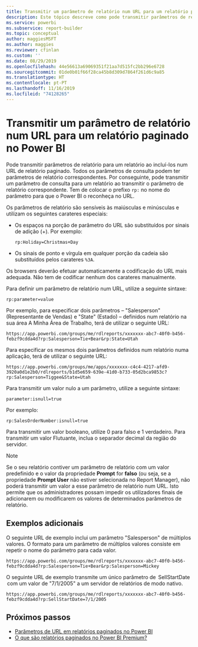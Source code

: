 ```yaml
---
title: Transmitir um parâmetro de relatório num URL para um relatório paginado – Power BI Report Builder
description: Este tópico descreve como pode transmitir parâmetros de relatório para um relatório ao incluí-los num URL de relatório paginado.
ms.service: powerbi
ms.subservice: report-builder
ms.topic: conceptual
author: maggiesMSFT
ms.author: maggies
ms.reviewer: cfinlan
ms.custom: ''
ms.date: 08/29/2019
ms.openlocfilehash: 44e56613a69069351f21aa7d515fc2bb296e6728
ms.sourcegitcommit: 01de0b01f66f28ca45b8d309d7864f261d6c9a85
ms.translationtype: HT
ms.contentlocale: pt-PT
ms.lasthandoff: 11/16/2019
ms.locfileid: "74128265"
---
```

# <a name="pass-a-report-parameter-in-a-url-for-a-paginated-report-in-power-bi"></a>Transmitir um parâmetro de relatório num URL para um relatório paginado no Power BI 

Pode transmitir parâmetros de relatório para um relatório ao incluí-los num URL de relatório paginado. Todos os parâmetros de consulta podem ter parâmetros de relatório correspondentes. Por conseguinte, pode transmitir um parâmetro de consulta para um relatório ao transmitir o parâmetro de relatório correspondente. Tem de colocar o prefixo `rp:` no nome do parâmetro para que o Power BI o reconheça no URL. 

Os parâmetros de relatório são sensíveis às maiúsculas e minúsculas e utilizam os seguintes carateres especiais: 

- Os espaços na porção de parâmetro do URL são substituídos por sinais de adição (+).  Por exemplo: 

    ```rp:Holiday=Christmas+Day```

- Os sinais de ponto e vírgula em qualquer porção da cadeia são substituídos pelos carateres `%3A`.

Os browsers deverão efetuar automaticamente a codificação do URL mais adequada. Não tem de codificar nenhum dos carateres manualmente. 

Para definir um parâmetro de relatório num URL, utilize a seguinte sintaxe: 

```
rp:parameter=value
```

Por exemplo, para especificar dois parâmetros – "Salesperson" (Representante de Vendas) e "State" (Estado) – definidos num relatório na sua área A Minha Área de Trabalho, terá de utilizar o seguinte URL: 

```
https://app.powerbi.com/groups/me/rdlreports/xxxxxxx-abc7-40f0-b456-febzf9cdda4d?rp:Salesperson=Tie+Bear&rp:State=Utah 
```

Para especificar os mesmos dois parâmetros definidos num relatório numa aplicação, terá de utilizar o seguinte URL: 

```
https://app.powerbi.com/groups/me/apps/xxxxxxx-c4c4-4217-afd9-3920a0d1e2b0/rdlreports/b1d5e659-639e-41d0-b733-05d2bca9853c?rp:Salesperson=Tiggee&State=Utah 
```

Para transmitir um valor nulo a um parâmetro, utilize a seguinte sintaxe: 

```
parameter:isnull=true
```

Por exemplo:

```
rp:SalesOrderNumber:isnull=true
```

Para transmitir um valor booleano, utilize 0 para falso e 1 verdadeiro. Para transmitir um valor Flutuante, inclua o separador decimal da região do servidor.

> [!NOTE]
> Se o seu relatório contiver um parâmetro de relatório com um valor predefinido e o valor da propriedade **Prompt** for **falso** (ou seja, se a propriedade **Prompt User** não estiver selecionada no Report Manager), não poderá transmitir um valor a esse parâmetro de relatório num URL. Isto permite que os administradores possam impedir os utilizadores finais de adicionarem ou modificarem os valores de determinados parâmetros de relatório.

## <a name="additional-examples"></a>Exemplos adicionais 

O seguinte URL de exemplo inclui um parâmetro "Salesperson" de múltiplos valores. O formato para um parâmetro de múltiplos valores consiste em repetir o nome do parâmetro para cada valor. 

```
https://app.powerbi.com/groups/me/rdlreports/xxxxxxx-abc7-40f0-b456-febzf9cdda4d?rp:Salesperson=Tie+Bear&rp:Salesperson=Mickey 
```

O seguinte URL de exemplo transmite um único parâmetro de  SellStartDate  com um valor de "7/1/2005" a um servidor de relatórios de modo nativo.

```
https://app.powerbi.com/groups/me/rdlreports/xxxxxxx-abc7-40f0-b456-febzf9cdda4d?rp:SellStartDate=7/1/2005
```

## <a name="next-steps"></a>Próximos passos

- [Parâmetros de URL em relatórios paginados no Power BI](report-builder-url-parameters.md)
- [O que são relatórios paginados no Power BI Premium?](paginated-reports-report-builder-power-bi.md)
